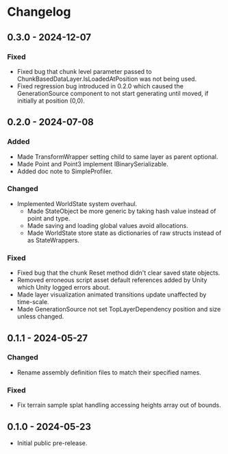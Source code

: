 # Changelog


## 0.3.0 - 2024-12-07

### Fixed

- Fixed bug that chunk level parameter passed to ChunkBasedDataLayer.IsLoadedAtPosition was not being used.
- Fixed regression bug introduced in 0.2.0 which caused the GenerationSource component to not start generating until moved, if initially at position (0,0).


## 0.2.0 - 2024-07-08

### Added

- Made TransformWrapper setting child to same layer as parent optional.
- Made Point and Point3 implement IBinarySerializable.
- Added doc note to SimpleProfiler.

### Changed

- Implemented WorldState system overhaul.
	- Made StateObject be more generic by taking hash value instead of point and type.
	- Made saving and loading global values avoid allocations.
	- Made WorldState store state as dictionaries of raw structs instead of as StateWrappers.

### Fixed

- Fixed bug that the chunk Reset method didn't clear saved state objects.
- Removed erroneous script asset default references added by Unity which Unity logged errors about.
- Made layer visualization animated transitions update unaffected by time-scale.
- Made GenerationSource not set TopLayerDependency position and size unless changed.


## 0.1.1 - 2024-05-27

### Changed

- Rename assembly definition files to match their specified names.

### Fixed

- Fix terrain sample splat handling accessing heights array out of bounds.


## 0.1.0 - 2024-05-23

- Initial public pre-release.
